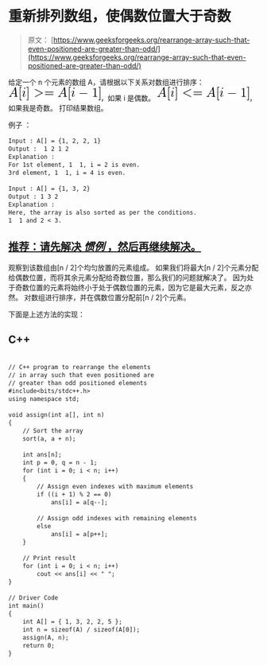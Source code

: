 # 重新排列数组，使偶数位置大于奇数

> 原文： [https://www.geeksforgeeks.org/rearrange-array-such-that-even-positioned-are-greater-than-odd/](https://www.geeksforgeeks.org/rearrange-array-such-that-even-positioned-are-greater-than-odd/)

给定一个 n 个元素的数组 A，请根据以下关系对数组进行排序：
![ A[i] >= A[i-1] ](img/b4e44739d3fc921e3bf8796ce2b4a859.png "Rendered by QuickLaTeX.com")，如果 i 是偶数。
![ A[i] <= A[i-1] ](img/63dad9a4afe79564bb6534bf955fc110.png "Rendered by QuickLaTeX.com")，如果我是奇数。
打印结果数组。

例子 ：

```
Input : A[] = {1, 2, 2, 1}
Output :  1 2 1 2
Explanation : 
For 1st element, 1  1, i = 2 is even.
3rd element, 1  1, i = 4 is even.

Input : A[] = {1, 3, 2}
Output : 1 3 2
Explanation : 
Here, the array is also sorted as per the conditions. 
1  1 and 2 < 3.

```

## [推荐：请先解决 ***<u>惯例</u>*** ，然后再继续解决。](https://practice.geeksforgeeks.org/problems/rearrange-array-such-that-even-positioned-are-greater-than-odd/0)

观察到该数组由[n / 2]个均匀放置的元素组成。 如果我们将最大[n / 2]个元素分配给偶数位置，而将其余元素分配给奇数位置，那么我们的问题就解决了。 因为处于奇数位置的元素将始终小于处于偶数位置的元素，因为它是最大元素，反之亦然。 对数组进行排序，并在偶数位置分配前[n / 2]个元素。

下面是上述方法的实现：

## C++ 

```

// C++ program to rearrange the elements  
// in array such that even positioned are  
// greater than odd positioned elements 
#include<bits/stdc++.h> 
using namespace std; 

void assign(int a[], int n) 
{ 
    // Sort the array 
    sort(a, a + n); 

    int ans[n];  
    int p = 0, q = n - 1; 
    for (int i = 0; i < n; i++)  
    { 
        // Assign even indexes with maximum elements 
        if ((i + 1) % 2 == 0) 
            ans[i] = a[q--]; 

        // Assign odd indexes with remaining elements 
        else
            ans[i] = a[p++]; 
    } 

    // Print result 
    for (int i = 0; i < n; i++)  
        cout << ans[i] << " "; 
} 

// Driver Code 
int main() 
{ 
    int A[] = { 1, 3, 2, 2, 5 }; 
    int n = sizeof(A) / sizeof(A[0]); 
    assign(A, n); 
    return 0; 
} 

```